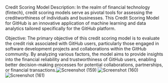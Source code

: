 Credit Scoring Model Description:
In the realm of financial technology (fintech), credit scoring models serve as pivotal tools for assessing the creditworthiness of individuals and businesses. This Credit Scoring Model for GitHub is an innovative application of machine learning and data analytics tailored specifically for the GitHub platform.

Objective: The primary objective of this credit scoring model is to evaluate the credit risk associated with GitHub users, particularly those engaged in software development projects and collaborations within the GitHub community. By analyzing various factors, the model aims to provide insights into the financial reliability and trustworthiness of GitHub users, enabling better decision-making processes for potential collaborations, partnerships, or financial transactions.![Screenshot (159)](https://github.com/Santhote/CodeAlpha_CreditScoring_Model/assets/157043917/8bfa2c41-2d3a-40c4-a59e-cc39cc887ce8)
![Screenshot (160)](https://github.com/Santhote/CodeAlpha_CreditScoring_Model/assets/157043917/8561ea6f-e64b-4ed1-8de3-30ad1fd7bcc6)
![Screenshot (161)](https://github.com/Santhote/CodeAlpha_CreditScoring_Model/assets/157043917/4f965da5-03ba-48a7-8f87-c66cd86843e7)


